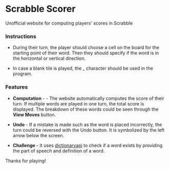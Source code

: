 # Scrabble Scorer

Unofficial website for computing players' scores in Scrabble

### Instructions

- During their turn, the player should choose a cell on the board for the starting point of their word. Then they should specify if the word is in the horizontal or vertical direction.

- In case a blank tile is played, the \_ character should be used in the program.

### Features

- **Computation** - - The website automatically computes the score of their turn. If multiple words are played in one turn, the total score is displayed. The breakdown of these words could be seen through the **View Moves** button.

- **Undo** - If a mistake is made such as the word is placed incorrectly, the turn could be reversed with the Undo button. It is symbolized by the left arrow below the screen.

- **Challenge** - It uses [dictionaryapi](https://dictionaryapi.dev/) to check if a word exists by providing the part of speech and definition of a word.

Thanks for playing!
